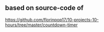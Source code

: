 ## based on source-code of 

https://github.com/florinpop17/10-projects-10-hours/tree/master/countdown-timer

